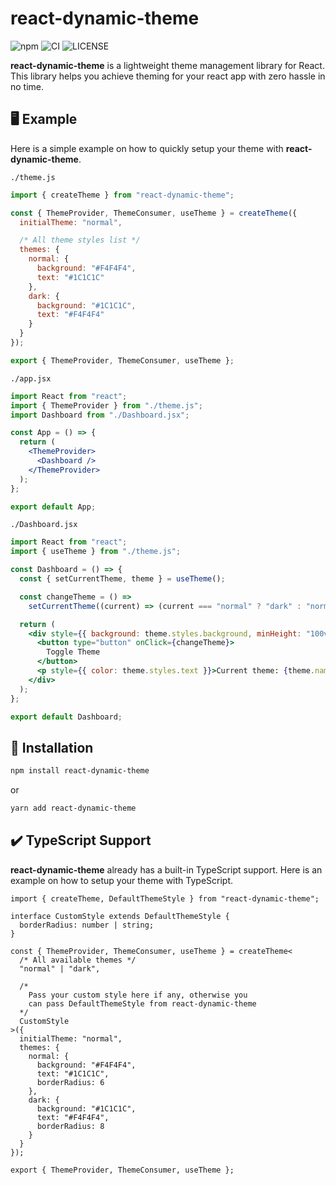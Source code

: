 # react-dynamic-theme

![npm](https://img.shields.io/npm/v/react-dynamic-theme) ![CI](https://github.com/Ilham-Pratama/react-dynamic-theme/actions/workflows/main.yml/badge.svg) ![LICENSE](https://img.shields.io/npm/l/react-dynamic-theme.svg)

**react-dynamic-theme** is a lightweight theme management library for React.
This library helps you achieve theming for your react app with zero hassle in no time.

## 🖥️ Example

Here is a simple example on how to quickly setup your theme with **react-dynamic-theme**.

`./theme.js`

```js
import { createTheme } from "react-dynamic-theme";

const { ThemeProvider, ThemeConsumer, useTheme } = createTheme({
  initialTheme: "normal",

  /* All theme styles list */
  themes: {
    normal: {
      background: "#F4F4F4",
      text: "#1C1C1C"
    },
    dark: {
      background: "#1C1C1C",
      text: "#F4F4F4"
    }
  }
});

export { ThemeProvider, ThemeConsumer, useTheme };
```

`./app.jsx`

```jsx
import React from "react";
import { ThemeProvider } from "./theme.js";
import Dashboard from "./Dashboard.jsx";

const App = () => {
  return (
    <ThemeProvider>
      <Dashboard />
    </ThemeProvider>
  );
};

export default App;
```

`./Dashboard.jsx`

```jsx
import React from "react";
import { useTheme } from "./theme.js";

const Dashboard = () => {
  const { setCurrentTheme, theme } = useTheme();

  const changeTheme = () =>
    setCurrentTheme((current) => (current === "normal" ? "dark" : "normal"));

  return (
    <div style={{ background: theme.styles.background, minHeight: "100vh" }}>
      <button type="button" onClick={changeTheme}>
        Toggle Theme
      </button>
      <p style={{ color: theme.styles.text }}>Current theme: {theme.name}</p>
    </div>
  );
};

export default Dashboard;
```

## 💾 Installation

```sh
npm install react-dynamic-theme
```

or

```sh
yarn add react-dynamic-theme
```

## ✔️ TypeScript Support

**react-dynamic-theme** already has a built-in TypeScript support. 
Here is an example on how to setup your theme with TypeScript.

```tsx
import { createTheme, DefaultThemeStyle } from "react-dynamic-theme";

interface CustomStyle extends DefaultThemeStyle {
  borderRadius: number | string;
}

const { ThemeProvider, ThemeConsumer, useTheme } = createTheme<
  /* All available themes */
  "normal" | "dark",

  /* 
    Pass your custom style here if any, otherwise you
    can pass DefaultThemeStyle from react-dynamic-theme
  */
  CustomStyle
>({
  initialTheme: "normal",
  themes: {
    normal: {
      background: "#F4F4F4",
      text: "#1C1C1C",
      borderRadius: 6
    },
    dark: {
      background: "#1C1C1C",
      text: "#F4F4F4",
      borderRadius: 8
    }
  }
});

export { ThemeProvider, ThemeConsumer, useTheme };
```
